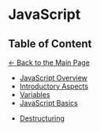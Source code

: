# JavaScript

## Table of Content

[&larr; Back to the Main Page](./../README.md)

<div></div>

- [JavaScript Overview](./js-overview.md)
- [Introductory Aspects](./introductory-aspects.md)
- [Variables](./variables.md)
- [JavaScript Basics](./js-basics.md)

<div></div>

- [Destructuring](./destructuring.md)
